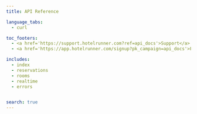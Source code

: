 ```yaml
---
title: API Reference

language_tabs:
  - curl

toc_footers:
  - <a href='https://support.hotelrunner.com?ref=api_docs'>Support</a>
  - <a href='https://app.hotelrunner.com/signup?pk_campaign=api_docs'>Free Sign Up</a>

includes:
  - index
  - reservations
  - rooms
  - realtime
  - errors


search: true
---
```



